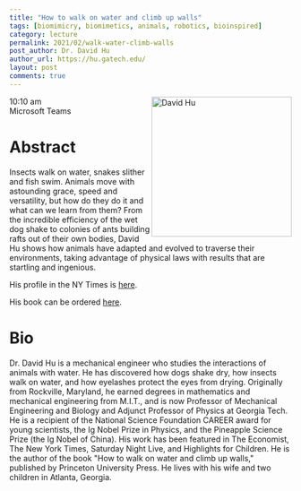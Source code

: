 ```yaml
---
title: "How to walk on water and climb up walls"
tags: [biomimicry, biomimetics, animals, robotics, bioinspired]
category: lecture
permalink: 2021/02/walk-water-climb-walls
post_author: Dr. David Hu
author_url: https://hu.gatech.edu/
layout: post
comments: true
---
```


<!-- This is for your headshot. -->
<img align="right" width="250px" src="/images/210219-hu.jpg" alt="David Hu"/>  

10:10 am  
Microsoft Teams  



# Abstract

Insects walk on water, snakes slither and fish swim. Animals move with astounding grace, speed and versatility, but how do they do it and what can we learn from them? From the incredible efficiency of the wet dog shake to colonies of ants building rafts out of their own bodies, David Hu shows how animals have adapted and evolved to traverse their environments, taking advantage of physical laws with results that are startling and ingenious. 

His profile in the NY Times is [here](https://www.nytimes.com/2018/11/05/science/hu-robotics.html). 


His book can be ordered [here](https://www.amazon.com/How-Walk-Water-Climb-Walls/dp/0691169861).


# Bio

Dr. David Hu is a mechanical engineer who studies the interactions of animals with water.  He has discovered how dogs shake dry, how insects walk on water, and how eyelashes protect the eyes from drying.  Originally from Rockville, Maryland, he earned degrees in mathematics and mechanical engineering from M.I.T., and is now Professor of Mechanical Engineering and Biology and Adjunct Professor of Physics at Georgia Tech.  He is a recipient of the National Science Foundation CAREER award for young scientists, the Ig Nobel Prize in Physics, and the Pineapple Science Prize (the Ig Nobel of China). His work has been featured in The Economist, The New York Times, Saturday Night Live, and Highlights for Children.   He is the author of the book "How to walk on water and climb up walls," published by Princeton University Press.  He lives with his wife and two children in Atlanta, Georgia.

